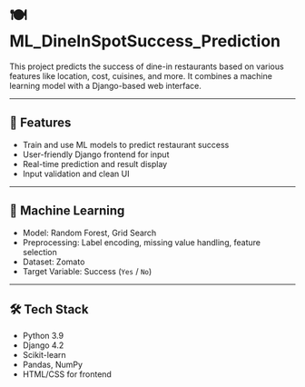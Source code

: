 # 🍽️ ML_DineInSpotSuccess_Prediction

This project predicts the success of dine-in restaurants based on various features like location, cost, cuisines, and more. It combines a machine learning model with a Django-based web interface.

---

## 🚀 Features

- Train and use ML models to predict restaurant success
- User-friendly Django frontend for input
- Real-time prediction and result display
- Input validation and clean UI

---

## 🧠 Machine Learning

- Model: Random Forest, Grid Search
- Preprocessing: Label encoding, missing value handling, feature selection
- Dataset: Zomato
- Target Variable: Success (`Yes` / `No`)

---

## 🛠️ Tech Stack

- Python 3.9
- Django 4.2
- Scikit-learn
- Pandas, NumPy
- HTML/CSS for frontend


